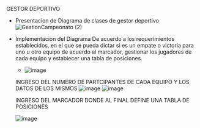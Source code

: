 GESTOR DEPORTIVO

 - Presentacion de Diagrama de clases de gestor deportivo
   ![GestionCampeonato (2)](https://github.com/user-attachments/assets/a46c52ff-3a14-4976-aa2d-dd1085ab2a7e)
  
 - Implementacion del Diagrama
   De acuerdo a los requerimientos establecidos, en el que se pueda dictar si es un empate o victoria para uno u otro equipo de acuerdo al marcador, gestionar los jugadores
   de cada equipo y establecer una tabla de posiciones.
   - ![image](https://github.com/user-attachments/assets/a1742594-8bcd-41e4-b28b-4c6880f75bf3)

   INGRESO DEL NUMERO DE PARTCIPANTES DE CADA EQUIPO Y LOS DATOS DE LOS MISMOS
   ![image](https://github.com/user-attachments/assets/1395e4e8-762a-4c79-8ebb-27c9d8b3f330)
   ![image](https://github.com/user-attachments/assets/6bc95f68-685a-4203-880f-af632722be20)

   INGRESO DEL MARCADOR DONDE AL FINAL DEFINE UNA TABLA DE POSICIONES

   ![image](https://github.com/user-attachments/assets/0bdd3114-3f3e-427c-b066-cf9d47fffa73)
    
